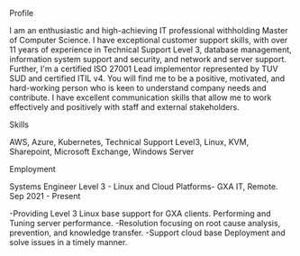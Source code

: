 Profile

I am an enthusiastic and high-achieving IT professional withholding Master of Computer Science. I have exceptional customer support skills, with over 11 years of experience in Technical Support Level 3, database management, information system support and security, and network and server support. Further, I'm a certified ISO 27001 Lead implementor represented by TUV SUD and certified ITIL v4. You will find me to be a positive, motivated, and hard-working person who is keen to understand company needs and contribute. I have excellent communication skills that allow me to work effectively and positively with staff and external stakeholders.

Skills

AWS, Azure, Kubernetes, Technical Support Level3, Linux, KVM, Sharepoint, Microsoft Exchange, Windows Server

Employment

Systems Engineer Level 3 - Linux and Cloud Platforms- GXA IT, Remote.   Sep 2021 - Present

-Providing Level 3 Linux base support for GXA clients. Performing and Tuning server performance.
-Resolution focusing on root cause analysis, prevention, and knowledge transfer.
-Support cloud base Deployment and solve issues in a timely manner.

<!---
PRAGAWS/PRAGAWS is a ✨ special ✨ repository because its `README.md` (this file) appears on your GitHub profile.
You can click the Preview link to take a look at your changes.
--->

